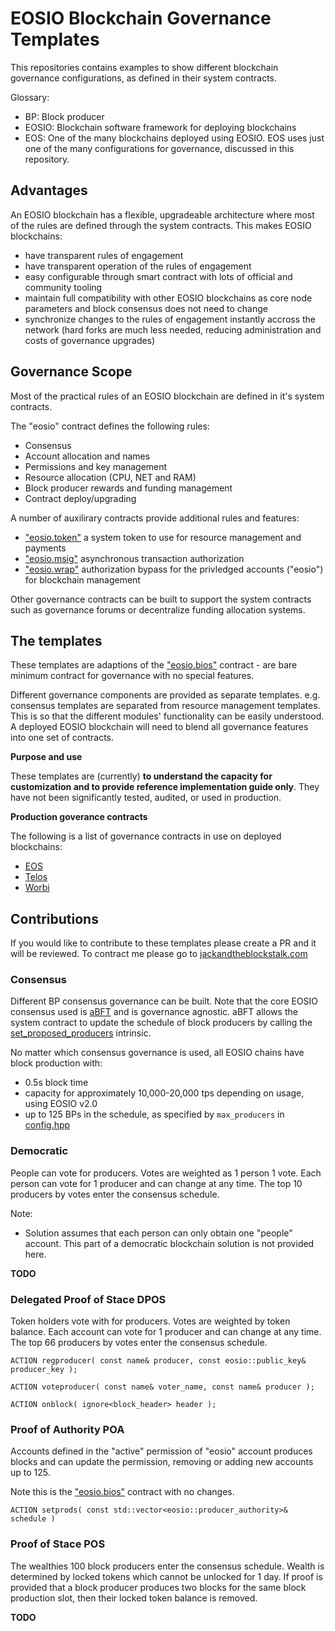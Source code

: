 # EOSIO Blockchain Governance Templates

This repositories contains examples to show different blockchain governance configurations, as defined in their system contracts.

Glossary:
- BP: Block producer
- EOSIO: Blockchain software framework for deploying blockchains
- EOS: One of the many blockchains deployed using EOSIO. EOS uses just one of the many configurations for governance, discussed in this repository.

## Advantages

An EOSIO blockchain has a flexible, upgradeable architecture where most of the rules are defined through the system contracts. This makes EOSIO blockchains:

- have transparent rules of engagement
- have transparent operation of the rules of engagement
- easy configurable through smart contract with lots of official and community tooling
- maintain full compatibility with other EOSIO blockchains as core node parameters and block consensus does not need to change
- synchronize changes to the rules of engagement instantly accross the network (hard forks are much less needed, reducing administration and costs of governance upgrades)

## Governance Scope 

Most of the practical rules of an EOSIO blockchain are defined in it's system contracts.

The "eosio" contract defines the following rules:

- Consensus
- Account allocation and names
- Permissions and key management
- Resource allocation (CPU, NET and RAM)
- Block producer rewards and funding management
- Contract deploy/upgrading

A number of auxilirary contracts provide additional rules and features:

- ["eosio.token"](https://github.com/EOSIO/eosio.contracts/tree/master/contracts/eosio.token) a system token to use for resource management and payments
- ["eosio.msig"](https://github.com/EOSIO/eosio.contracts/tree/master/contracts/eosio.msig) asynchronous transaction authorization
- ["eosio.wrap"](https://github.com/EOSIO/eosio.contracts/tree/master/contracts/eosio.wrap) authorization bypass for the privledged accounts ("eosio") for blockchain management

Other governance contracts can be built to support the system contracts such as governance forums or decentralize funding allocation systems.

## The templates

These templates are adaptions of the ["eosio.bios"](https://github.com/EOSIO/eosio.contracts/tree/master/contracts/eosio.bios) contract - are bare minimum contract for governance with no special features.

Different governance components are provided as separate templates. e.g. consensus templates are separated from resource management templates. This is so that the different modules' functionality can be easily understood. A deployed EOSIO blockchain will need to blend all governance features into one set of contracts.

**Purpose and use**

These templates are (currently) **to understand the capacity for customization and to provide reference implementation guide only**. They have not been significantly tested, audited, or used in production.

**Production goverance contracts**

The following is a list of governance contracts in use on deployed blockchains:
- [EOS](https://github.com/EOSIO/eosio.contracts/tree/master/contracts/eosio.system)
- [Telos](https://github.com/telosnetwork/telos.contracts/tree/master/contracts/eosio.system)
- [Worbi](https://github.com/worbli/worbli.contracts/tree/master/contracts/eosio.system)

## Contributions
If you would like to contribute to these templates please create a PR and it will be reviewed. To contract me please go to [jackandtheblockstalk.com](https://jackandtheblockstalk.com)

### Consensus

Different BP consensus governance can be built. Note that the core EOSIO consensus used is [aBFT](https://developers.eos.io/welcome/latest/protocol/consensus_protocol) and is governance agnostic. aBFT allows the system contract to update the schedule of block producers by calling the [set_proposed_producers](https://developers.eos.io/manuals/eosio.cdt/latest/group__privileged/#function-set_proposed_producers) intrinsic.

No matter which consensus governance is used, all EOSIO chains have block production with:

- 0.5s block time
- capacity for approximately 10,000-20,000 tps depending on usage, using EOSIO v2.0
- up to 125 BPs in the schedule, as specified by `max_producers` in [config.hpp](https://github.com/EOSIO/eos/blob/master/libraries/chain/include/eosio/chain/config.hpp#L106)

### Democratic
People can vote for producers. Votes are weighted as 1 person 1 vote. Each person can vote for 1 producer and can change at any time. The top 10 producers by votes enter the consensus schedule.

Note:
- Solution assumes that each person can only obtain one "people" account. This part of a democratic blockchain solution is not provided here.

**TODO**

### Delegated Proof of Stace DPOS
Token holders vote with for producers. Votes are weighted by token balance. Each account can vote for 1 producer and can change at any time. The top 66 producers by votes enter the consensus schedule.

`ACTION regproducer( const name& producer, const eosio::public_key& producer_key );`

`ACTION voteproducer( const name& voter_name, const name& producer );`

`ACTION onblock( ignore<block_header> header );`

### Proof of Authority POA

Accounts defined in the "active" permission of "eosio" account produces blocks and can update the permission, removing or adding new accounts up to 125.

Note this is the ["eosio.bios"](https://github.com/EOSIO/eosio.contracts/tree/master/contracts/eosio.bios) contract with no changes.

`ACTION setprods( const std::vector<eosio::producer_authority>& schedule )`

### Proof of Stace POS
The wealthies 100 block producers enter the consensus schedule. Wealth is determined by locked tokens which cannot be unlocked for 1 day. If proof is provided that a block producer produces two blocks for the same block production slot, then their locked token balance is removed.

**TODO**
